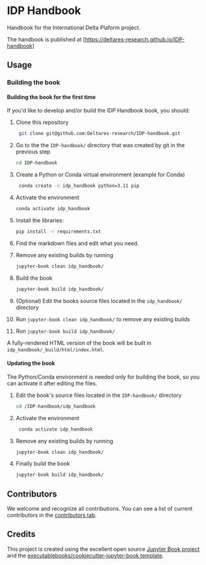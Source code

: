 # IDP Handbook

Handbook for the International Delta Plaform project.

The handbook is published at [https://deltares-research.github.io/IDP-handbook]

## Usage

### Building the book 
#### Building the book for the first time

If you'd like to develop and/or build the IDP Handbook book, you should:

1. Clone this repository
   ```bash
    git clone git@github.com:Deltares-research/IDP-handbook.git
    ```
2. Go to the the `IDP-handbook/` directory that was created by git in the previous step
   ```bash
   cd IDP-handbook
   ```
3. Create a Python or Conda virtual environment (example for Conda)
   ```bash
    conda create -n idp_handbook python=3.11 pip
    ```
4. Activate the environment
    ```bash
    conda activate idp_handbook
    ```
5. Install the libraries:
   ```bash
   pip install -r requirements.txt
   ```
6. Find the markdown files and edit what you need.
7. Remove any existing builds by running
    ```bash
   jupyter-book clean idp_handbook/
    ```
8. Build the book
    ```bash
    jupyter-book build idp_handbook/
    ```

3. (Optional) Edit the books source files located in the `idp_handbook/` directory
4. Run `jupyter-book clean idp_handbook/` to remove any existing builds
5. Run `jupyter-book build idp_handbook/`

A fully-rendered HTML version of the book will be built in `idp_handbook/_build/html/index.html`.

#### Updating the book

The Python/Conda environment is needed only for building the book, so you can activate it after editing the files.

1. Edit the book's source files located in the `IDP-handbook/` directory
   ```bash
   cd /IDP-handbook/idp_handbook
   ```
2. Activate the environment
   ```bash
    conda activate idp_handbook
    ```
3. Remove any existing builds by running
    ```bash
   jupyter-book clean idp_handbook/
    ```
4. Finally build the book
    ```bash
   jupyter-book build idp_handbook/
    ```
## Contributors

We welcome and recognize all contributions. You can see a list of current contributors in the [contributors tab](https://github.com/Deltares-research/IDP-handbook/graphs/contributors).

## Credits

This project is created using the excellent open source [Jupyter Book project](https://jupyterbook.org/) and the [executablebooks/cookiecutter-jupyter-book template](https://github.com/executablebooks/cookiecutter-jupyter-book).
